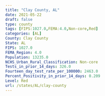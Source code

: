 ```yaml
---
title: "Clay County, AL"
date: 2021-05-22
draft: false
type: county
tags: [FIPS:1027.0,FEMA:4.0,Non-core,Red]
categories: [AL]
County: Clay County
State: AL
FIPS: 1027.0
FEMA_Region: 4.0
Population: 13235.0
NCHS_Urban_Rural_Classification: Non-core
Tests_in_prior_14_days: 326.0
Fourteen_day_test_rate_per_100000: 2463.0
Percent_Positivity_in_prior_14_days: 0.209
Level: Red
url: /states/AL/clay-county
---
```



